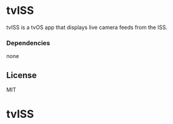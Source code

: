 # tvISS

tvISS is a tvOS app that displays live camera feeds from the ISS.

### Dependencies
 none

License
----

MIT

# tvISS
